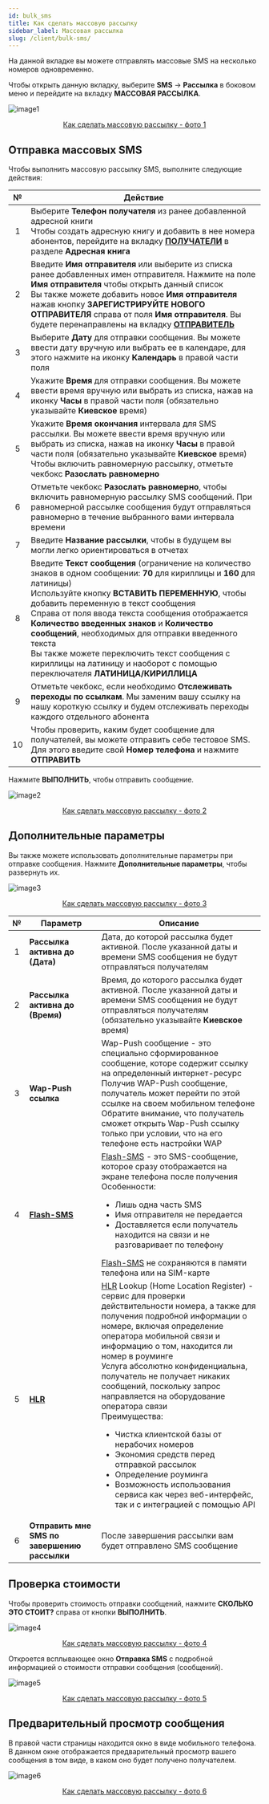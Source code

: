 ```yaml
---
id: bulk_sms
title: Как сделать массовую рассылку
sidebar_label: Массовая рассылка
slug: /client/bulk-sms/
---
```


На данной вкладке вы можете отправлять массовые SMS на несколько номеров одновременно.

Чтобы открыть данную вкладку, выберите **SMS** → **Рассылка** в боковом меню и перейдите на вкладку **МАССОВАЯ РАССЫЛКА**.

![image1](/img/ru/client_send_sms_bulk_sms/image1.png "Как сделать массовую рассылку") <center><u>Как сделать массовую рассылку - фото 1</u></center>

## Отправка массовых SMS

Чтобы выполнить массовую рассылку SMS, выполните следующие действия:

|  №  | Действие |
| :-: | -------- |
| 1 | Выберите **Телефон получателя** из ранее добавленной адресной книги <br/> Чтобы создать адресную книгу и добавить в нее номера абонентов, перейдите на вкладку [**ПОЛУЧАТЕЛИ**](../address_book/recipients.md) в разделе **Адресная книга** |
| 2 | Введите **Имя отправителя** или выберите из списка ранее добавленных имен отправителя. Нажмите на поле **Имя отправителя** чтобы открыть данный список <br/> Вы также можете добавить новое **Имя отправителя** нажав кнопку **ЗАРЕГИСТРИРУЙТЕ НОВОГО ОТПРАВИТЕЛЯ** справа от поля **Имя отправителя**. Вы будете перенаправлены на вкладку [**ОТПРАВИТЕЛЬ**](sender_id.md) |
| 3 | Выберите **Дату** для отправки сообщения. Вы можете ввести дату вручную или выбрать ее в календаре, для этого нажмите на иконку **Календарь** в правой части поля |
| 4 | Укажите **Время** для отправки сообщения. Вы можете ввести время вручную или выбрать из списка, нажав на иконку **Часы** в правой части поля (обязательно указывайте **Киевское** время) |
| 5 | Укажите **Время окончания** интервала для SMS рассылки. Вы можете ввести время вручную или выбрать из списка, нажав на иконку **Часы** в правой части поля (обязательно указывайте **Киевское** время) <br/> Чтобы включить равномерную рассылку, отметьте чекбокс **Разослать равномерно** |
| 6 | Отметьте чекбокс **Разослать равномерно**, чтобы включить равномерную рассылку SMS сообщений. При равномерной рассылке сообщения будут отправляться равномерно в течение выбранного вами интервала времени |
| 7 | Введите **Название рассылки**, чтобы в будущем вы могли легко ориентироваться в отчетах |
| 8 | Введите **Текст сообщения** (ограничение на количество знаков в одном сообщении: **70** для кириллицы и **160** для латиницы) <br/> Используйте кнопку **ВСТАВИТЬ ПЕРЕМЕННУЮ**, чтобы добавить переменную в текст сообщения <br/> Справа от поля ввода текста сообщения отображается **Количество введенных знаков** и **Количество сообщений**, необходимых для отправки введенного текста <br/> Вы также можете переключить текст сообщения с кириллицы на латиницу и наоборот с помощью переключателя **ЛАТИНИЦА/КИРИЛЛИЦА** |
| 9 | Отметьте чекбокс, если необходимо **Отслеживать переходы по ссылкам**. Мы заменим вашу ссылку на нашу короткую ссылку и будем отслеживать переходы каждого отдельного абонента |
| 10 | Чтобы проверить, каким будет сообщение для получателей, вы можете отправить себе тестовое SMS. Для этого введите свой **Номер телефона** и нажмите **ОТПРАВИТЬ** |

Нажмите **ВЫПОЛНИТЬ**, чтобы отправить сообщение.

![image2](/img/ru/client_send_sms_bulk_sms/image2.png "Как сделать массовую рассылку") <center><u>Как сделать массовую рассылку - фото 2</u></center>

## Дополнительные параметры

Вы также можете использовать дополнительные параметры при отправке сообщения. Нажмите **Дополнительные параметры**, чтобы развернуть их.

![image3](/img/ru/client_send_sms_bulk_sms/image3.png "Как сделать массовую рассылку") <center><u>Как сделать массовую рассылку - фото 3</u></center>

|  №  | Параметр | Описание |
| :-: | -------- | -------- |
| 1 | **Рассылка активна до (Дата)** | Дата, до которой рассылка будет активной. После указанной даты и времени SMS сообщения не будут отправляться получателям |
| 2 | **Рассылка активна до (Время)** | Время, до которого рассылка будет активной. После указанной даты и времени SMS сообщения не будут отправляться получателям (обязательно указывайте **Киевское** время) |
| 3 | **Wap-Push ссылка** | Wap-Push сообщение - это специально сформированное сообщение, которе содержит ссылку на определенный интернет-ресурс <br/> Получив WAP-Push сообщение, получатель может перейти по этой ссылке на своем мобильном телефоне <br/> Обратите внимание, что получатель сможет открыть Wap-Push ссылку только при условии, что на его телефоне есть настройки WAP |
| 4 | [**Flash-SMS**](../send_sms/voice_mailing.md) | [Flash-SMS](../send_sms/voice_mailing.md) - это SMS-сообщение, которое сразу отображается на экране телефона после получения <br/> Особенности: <ul><li>Лишь одна часть SMS</li><li>Имя отправителя не передается</li><li>Доставляется если получатель находится на связи и не разговаривает по телефону</li></ul> [Flash-SMS](../send_sms/voice_mailing.md) не сохраняются в памяти телефона или на SIM-карте |
| 5 | [**HLR**](../hlr/hlr.md) | [HLR](../hlr/hlr.md) Lookup (Home Location Register) - сервис для проверки действительности номера, а также для получения подробной информации о номере, включая определение оператора мобильной связи и информацию о том, находится ли номер в роуминге <br/> Услуга абсолютно конфиденциальна, получатель не получает никаких сообщений, поскольку запрос направляется на оборудование оператора связи <br/> Преимущества: <ul><li>Чистка клиентской базы от нерабочих номеров</li><li>Экономия средств перед отправкой рассылок</li><li>Определение роуминга</li><li>Возможность использования сервиса как через веб-интерфейс, так и с интеграцией с помощью API</li></ul> |
| 6 | **Отправить мне SMS по завершению рассылки** | После завершения рассылки вам будет отправлено SMS сообщение |

## Проверка стоимости

Чтобы проверить стоимость отправки сообщений, нажмите **СКОЛЬКО ЭТО СТОИТ?** справа от кнопки **ВЫПОЛНИТЬ**.

![image4](/img/ru/client_send_sms_bulk_sms/image4.png "Как сделать массовую рассылку") <center><u>Как сделать массовую рассылку - фото 4</u></center>

Откроется всплывающее окно **Отправка SMS** с подробной информацией о стоимости отправки сообщения (сообщений).

![image5](/img/ru/client_send_sms_bulk_sms/image5.png "Как сделать массовую рассылку") <center><u>Как сделать массовую рассылку - фото 5</u></center>

## Предварительный просмотр сообщения

В правой части страницы находится окно в виде мобильного телефона. В данном окне отображается предварительный просмотр вашего сообщения в том виде, в каком оно будет получено получателем.

![image6](/img/ru/client_send_sms_bulk_sms/image6.png "Как сделать массовую рассылку") <center><u>Как сделать массовую рассылку - фото 6</u></center>
